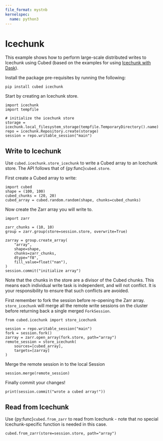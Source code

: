 ```yaml
---
file_format: mystnb
kernelspec:
  name: python3
---
```

# Icechunk

This example shows how to perform large-scale distributed writes to Icechunk using Cubed
(based on the examples for using [Icechunk with Dask](https://icechunk.io/en/latest/dask/)).

Install the package pre-requisites by running the following:

```shell
pip install cubed icechunk
```

Start by creating an Icechunk store.

```{code-cell} ipython3
import icechunk
import tempfile

# initialize the icechunk store
storage = icechunk.local_filesystem_storage(tempfile.TemporaryDirectory().name)
repo = icechunk.Repository.create(storage)
session = repo.writable_session("main")
```

## Write to Icechunk

Use `cubed.icechunk.store_icechunk` to write a Cubed array to an Icechunk store.
The API follows that of {py:func}`cubed.store`.

First create a Cubed array to write:

```{code-cell} ipython3
import cubed
shape = (100, 100)
cubed_chunks = (20, 20)
cubed_array = cubed.random.random(shape, chunks=cubed_chunks)
```

Now create the Zarr array you will write to.

```{code-cell} ipython3
import zarr

zarr_chunks = (10, 10)
group = zarr.group(store=session.store, overwrite=True)

zarray = group.create_array(
    "array",
    shape=shape,
    chunks=zarr_chunks,
    dtype="f8",
    fill_value=float("nan"),
)
session.commit("initialize array")
```

Note that the chunks in the store are a divisor of the Cubed chunks. This means each individual write task is independent, and will not conflict. It is your responsibility to ensure that such conflicts are avoided.

First remember to fork the session before re-opening the Zarr array. `store_icechunk` will merge all the remote write sessions on the cluster before returning back a single merged `ForkSession`.

```{code-cell} ipython3
from cubed.icechunk import store_icechunk

session = repo.writable_session("main")
fork = session.fork()
zarray = zarr.open_array(fork.store, path="array")
remote_session = store_icechunk(
    sources=[cubed_array],
    targets=[zarray]
)
```

Merge the remote session in to the local Session
```{code-cell} ipython3
session.merge(remote_session)
```


Finally commit your changes!

```{code-cell} ipython3
print(session.commit("wrote a cubed array!"))
```

## Read from Icechunk

Use {py:func}`cubed.from_zarr` to read from Icechunk - note that no special Icechunk-specific function is needed in this case.

```{code-cell} ipython3
cubed.from_zarr(store=session.store, path="array")
```
